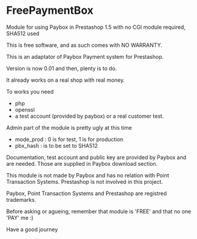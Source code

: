 FreePaymentBox
==============

Module for using Paybox in Prestashop 1.5 with no CGI module required, SHA512 used 

This is free software, and as such comes with NO WARRANTY.

This is an adaptator of Paybox Payment system for Prestashop.

Version is now 0.01 and then, plenty is to do. 

It already works on a real shop with real money.

To works you need
- php
- openssl
- a test account (provided by paybox) or a real customer test.

Admin part of the module is pretty ugly at this time
- mode_prod : 0 is for test, 1 is for production
- pbx_hash : is to be set to SHA512

Documentation, test account and public key are provided by Paybox and are needed. Those are supplied in Paybox download section.

This module is not made by Paybox and has no relation with Point Transaction Systems. 
Prestashop is not involved in this project.

Paybox, Point Transaction Systems and Prestashop are registred trademarks.

Before asking or agueing, remember that module is 'FREE' and that no one 'PAY' me :) 

Have a good journey



